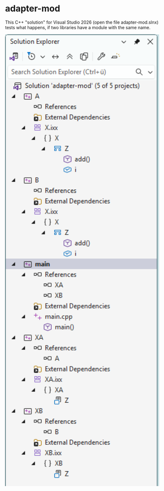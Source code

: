 # adapter-mod

This C++ "solution" for Visual Studio 2026 (open the file adapter-mod.slnx) tests
what happens, if two libraries have a module with the same name.

<img src="/assets/solution-screenshot.png" alt="Solution screenshot" width="500"/>
